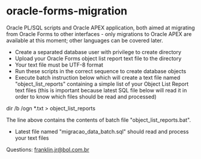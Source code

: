 # oracle-forms-migration
Oracle PL/SQL scripts and Oracle APEX application, both aimed at migrating from Oracle Forms to other interfaces - only migrations to Oracle APEX are available at this moment; other languages can be covered later.

- Create a separated database user with privilege to create directory
- Upload your Oracle Forms object list report text file to the directory
- Your text file must be UTF-8 format
- Run these scripts in the correct sequence to create database objects
- Execute batch instruction below which will create a text file named "object_list_reports" containing a simple list of your Object List Report text files (this is important because latest SQL file below will read it in order to know which files should be read and processed)

dir /b /ogn *.txt > object_list_reports

The line above contains the contents of batch file "object_list_reports.bat".

- Latest file named "migracao_data_batch.sql" should read and process your text files

Questions: franklin.jr@bol.com.br
